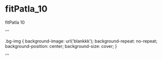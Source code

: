 # fitPatla_10
fitPatla 10


'''

.bg-img {
	background-image: url('blankkk');
	background-repeat: no-repeat;
	background-position: center;
	background-size: cover;
}

'''
